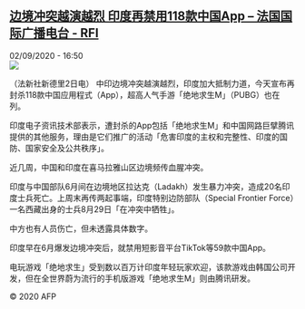 <!--1599062095000-->
[边境冲突越演越烈 印度再禁用118款中国App – 法国国际广播电台 - RFI](http://www.rfi.fr//cn/contenu/20200902-%E8%BE%B9%E5%A2%83%E5%86%B2%E7%AA%81%E8%B6%8A%E6%BC%94%E8%B6%8A%E7%83%88-%E5%8D%B0%E5%BA%A6%E5%86%8D%E7%A6%81%E7%94%A8118%E6%AC%BE%E4%B8%AD%E5%9B%BDapp)
------

<div>02/09/2020 - 16:50</div><img src="https://s.rfi.fr/media/display/55077720-ed2d-11ea-b58e-005056a98db9/w:310/p:16x9/int0020b.200902225001.jpg"><div class="t-content__body u-clearfix"><p>（法新社新德里2日电）    中印边境冲突越演越烈，印度加大抵制力道，今天宣布再封杀118款中国应用程式（App），超高人气手游「绝地求生M」（PUBG）也在列。</p><p>    印度电子资讯技术部表示，遭封杀的App包括「绝地求生M」和中国网路巨擘腾讯提供的其他服务，理由是它们推广的活动「危害印度的主权和完整性、印度的国防、国家安全及公共秩序」。</p><p>    近几周，中国和印度在喜马拉雅山区边境频传血腥冲突。</p><p>    印度与中国部队6月间在边境地区拉达克（Ladakh）发生暴力冲突，造成20名印度士兵死亡。上周末再传两起事端，印度特别边防部队（Special Frontier Force）一名西藏出身的士兵8月29日「在冲突中牺牲」。</p><p>    中方也有人员伤亡，但未透露具体数字。</p><p>    印度早在6月爆发边境冲突后，就禁用短影音平台TikTok等59款中国App。</p><p>    电玩游戏「绝地求生」受到数以百万计印度年轻玩家欢迎，该款游戏由韩国公司开发，但在全世界蔚为流行的手机版游戏「绝地求生M」则由腾讯研发。</p><p class="t-copyright">© 2020 AFP</p>        </div>
